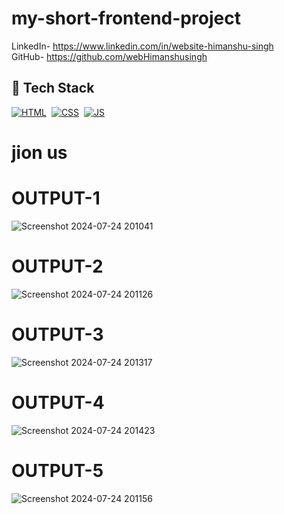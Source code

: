 # my-short-frontend-project

LinkedIn- https://www.linkedin.com/in/website-himanshu-singh<br>
GitHub- https://github.com/webHimanshusingh<br>
## 📌 Tech Stack
[![HTML](https://img.shields.io/badge/html5%20-%23E34F26.svg?&style=for-the-badge&logo=html5&logoColor=white)](https://github.com/jigar-sable/Portfolio-Website/search?l=html)&nbsp;
[![CSS](https://img.shields.io/badge/css3%20-%231572B6.svg?&style=for-the-badge&logo=css3&logoColor=white)](https://github.com/jigar-sable/Portfolio-Website/search?l=css)&nbsp;
[![JS](https://img.shields.io/badge/javascript%20-%23323330.svg?&style=for-the-badge&logo=javascript&logoColor=%23F7DF1E)](https://github.com/jigar-sable/Portfolio-Website/search?l=javascript)
# jion us

# OUTPUT-1
![Screenshot 2024-07-24 201041](https://github.com/user-attachments/assets/83ecba0f-437d-4775-8a89-994c7fba8f28)
# OUTPUT-2
![Screenshot 2024-07-24 201126](https://github.com/user-attachments/assets/7b58fbf5-f2c3-4a52-a276-e27a2e69387d)
# OUTPUT-3
![Screenshot 2024-07-24 201317](https://github.com/user-attachments/assets/a3c818bb-c91f-4dfa-850d-e058b9ebb118)
# OUTPUT-4
![Screenshot 2024-07-24 201423](https://github.com/user-attachments/assets/a9c72904-b950-461f-813d-af0f57bbf361)
# OUTPUT-5
![Screenshot 2024-07-24 201156](https://github.com/user-attachments/assets/84b0da13-4ad6-4c02-8aff-ff5faf08c587)
